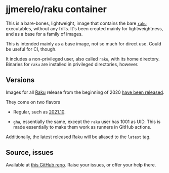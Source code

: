 # jjmerelo/raku container

This is a bare-bones, lightweight, image that contains the bare
[`raku`](https://raku.org) executables, without any frills. It's been created
mainly for lightweightness, and as a base for a family of images.

This is intended mainly as a base image, not so much for direct use. Could be
useful for CI, though.

It includes a non-privileged user, also called `raku`, with its home
directory. Binaries for `raku` are installed in privileged directories, however.

## Versions

Images for all [Raku](https://raku.org) release from the beginning of 2020 [have
been released](https://hub.docker.com/r/jjmerelo/raku/tags).

They come on two flavors

* Regular, such as
  [2021.10](https://hub.docker.com/layers/jjmerelo/raku/2021.10/images/sha256-e48fc8148775ca9b81e73271caedb4700c80fff7ee7555363910bd77a8415fa6?context=explore).

* `gha`, essentially the same, except the `raku` user has 1001 as UID. This is
  made essentially to make them work as runners in GitHub actions.

Additionally, the latest released Raku will be aliased to the `latest` tag.

## Source, issues

Available at [this GitHub repo](https://github.com/JJ/docker-raku). Raise your
issues, or offer your help there.
